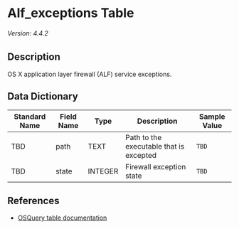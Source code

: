 # Alf_exceptions Table
###### Version: 4.4.2

## Description
OS X application layer firewall (ALF) service exceptions.

## Data Dictionary
|Standard Name|Field Name|Type|Description|Sample Value|
|---|---|---|---|---|
|TBD|path|TEXT|Path to the executable that is excepted|`TBD`|
|TBD|state|INTEGER|Firewall exception state|`TBD`|

## References
* [OSQuery table documentation](https://osquery.io/schema/current#alf_exceptions)
